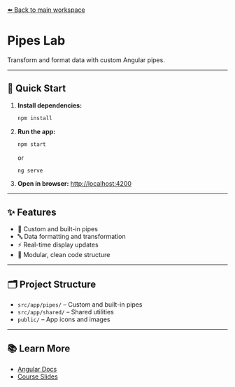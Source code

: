 [⬅️ Back to main workspace](../../README.md)

# Pipes Lab

Transform and format data with custom Angular pipes.

---

## 🚀 Quick Start

1. **Install dependencies:**
   ```sh
   npm install
   ```
2. **Run the app:**
   ```sh
   npm start
   ```
   or
   ```sh
   ng serve
   ```
3. **Open in browser:**
   [http://localhost:4200](http://localhost:4200)

---

## ✨ Features

- 🧪 Custom and built-in pipes
- 🔤 Data formatting and transformation
- ⚡ Real-time display updates
- 🧩 Modular, clean code structure

---

## 🗂️ Project Structure

- `src/app/pipes/` – Custom and built-in pipes
- `src/app/shared/` – Shared utilities
- `public/` – App icons and images

---

## 📚 Learn More

- [Angular Docs](https://angular.io/)
- [Course Slides](../../other-resources/angular-course-slides.pdf)
